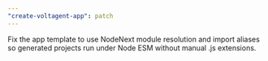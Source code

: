 ```yaml
---
"create-voltagent-app": patch
---
```


Fix the app template to use NodeNext module resolution and import aliases so generated projects run under Node ESM without manual .js extensions.
